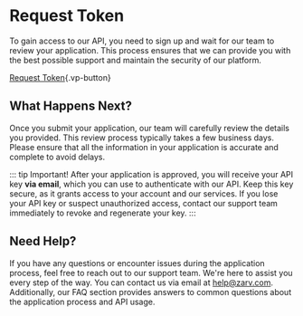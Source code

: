 # Request Token<Badge type="warning" text="beta" />

To gain access to our API, you need to sign up and wait for our team to review your application. This process ensures that we can provide you with the best possible support and maintain the security of our platform.

[Request Token](/request-token?source=credit){.vp-button}

## What Happens Next?

Once you submit your application, our team will carefully review the details you provided. This review process typically takes a few business days. Please ensure that all the information in your application is accurate and complete to avoid delays.

::: tip Important!
After your application is approved, you will receive your API key **via email**, which you can use to authenticate with our API. Keep this key secure, as it grants access to your account and our services. If you lose your API key or suspect unauthorized access, contact our support team immediately to revoke and regenerate your key.
:::

## Need Help?

If you have any questions or encounter issues during the application process, feel free to reach out to our support team. We're here to assist you every step of the way. You can contact us via email at [help@zarv.com](mailto:help@zarv.com). Additionally, our FAQ section provides answers to common questions about the application process and API usage.
